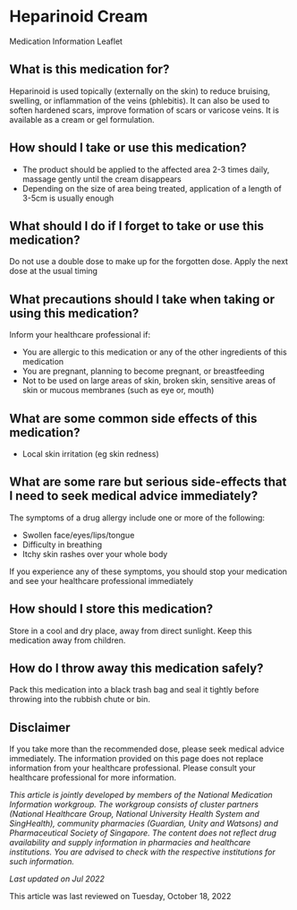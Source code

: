 # Heparinoid Cream

Medication Information Leaflet

What is this medication for?
----------------------------

Heparinoid is used topically (externally on the skin) to reduce bruising, swelling, or inflammation of the veins (phlebitis). It can also be used to soften hardened scars, improve formation of scars or varicose veins. It is available as a cream or gel formulation.

How should I take or use this medication?
-----------------------------------------

* The product should be applied to the affected area 2-3 times daily, massage gently until the cream disappears
* Depending on the size of area being treated, application of a length of 3-5cm is usually enough

What should I do if I forget to take or use this medication?
------------------------------------------------------------

Do not use a double dose to make up for the forgotten dose. Apply the next dose at the usual timing

What precautions should I take when taking or using this medication?
--------------------------------------------------------------------

Inform your healthcare professional if:

* You are allergic to this medication or any of the other ingredients of this medication
* You are pregnant, planning to become pregnant, or breastfeeding
* Not to be used on large areas of skin, broken skin, sensitive areas of skin or mucous membranes (such as eye or, mouth)

What are some common side effects of this medication?
-----------------------------------------------------

* Local skin irritation (eg skin redness)

What are some rare but serious side-effects that I need to seek medical advice immediately?
-------------------------------------------------------------------------------------------

The symptoms of a drug allergy include one or more of the following:

* Swollen face/eyes/lips/tongue
* Difficulty in breathing
* Itchy skin rashes over your whole body

If you experience any of these symptoms, you should stop your medication and see your healthcare professional immediately

How should I store this medication?
-----------------------------------

Store in a cool and dry place, away from direct sunlight. Keep this medication away from children.

How do I throw away this medication safely?
-------------------------------------------

Pack this medication into a black trash bag and seal it tightly before throwing into the rubbish chute or bin.

Disclaimer
----------

If you take more than the recommended dose, please seek medical advice immediately. The information provided on this page does not replace information from your healthcare professional. Please consult your healthcare professional for more information.

*This article is jointly developed by members of the National Medication Information workgroup. The workgroup consists of cluster partners (National Healthcare Group, National University Health System and SingHealth), community pharmacies (Guardian, Unity and Watsons) and Pharmaceutical Society of Singapore. The content does not reflect drug availability and supply information in pharmacies and healthcare institutions. You are advised to check with the respective institutions for such information.*

*Last updated on Jul 2022*

This article was last reviewed on
Tuesday, October 18, 2022